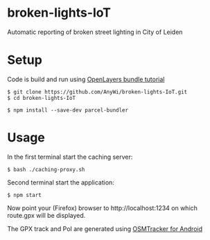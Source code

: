 # broken-lights-IoT
Automatic reporting of broken street lighting in City of Leiden

# Setup
Code is build and run using [OpenLayers bundle tutorial](https://openlayers.org/en/latest/doc/tutorials/bundle.html)

    $ git clone https://github.com/AnyWi/broken-lights-IoT.git
    $ cd broken-lights-IoT
  
    $ npm install --save-dev parcel-bundler
  
# Usage
In the first terminal start the caching server:

    $ bash ./caching-proxy.sh
  
Second terminal start the application:

    $ npm start
  
Now point your (Firefox) browser to http://localhost:1234 on which route.gpx will be displayed.

The GPX track and PoI are generated using [OSMTracker for Android](https://wiki.openstreetmap.org/wiki/OSMTracker_(Android))
